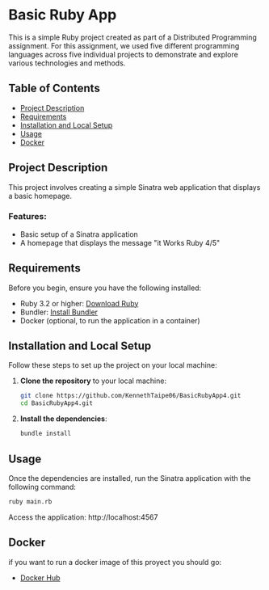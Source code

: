 # Basic Ruby App

This is a simple Ruby project created as part of a Distributed Programming assignment. For this assignment, we used five different programming languages across five individual projects to demonstrate and explore various technologies and methods.

## Table of Contents

- [Project Description](#project-description)
- [Requirements](#requirements)
- [Installation and Local Setup](#installation-and-local-setup)
- [Usage](#usage)
- [Docker](#docker)

## Project Description

This project involves creating a simple Sinatra web application that displays a basic homepage.

### Features:
- Basic setup of a Sinatra application
- A homepage that displays the message "it Works Ruby 4/5"

## Requirements

Before you begin, ensure you have the following installed:

- Ruby 3.2 or higher: [Download Ruby](https://www.ruby-lang.org/en/downloads/)
- Bundler: [Install Bundler](https://bundler.io/)
- Docker (optional, to run the application in a container)

## Installation and Local Setup

Follow these steps to set up the project on your local machine:

1. **Clone the repository** to your local machine:
    ```bash
    git clone https://github.com/KennethTaipe06/BasicRubyApp4.git
    cd BasicRubyApp4.git
    ```

2. **Install the dependencies**:
    ```bash
    bundle install
    ```

## Usage

Once the dependencies are installed, run the Sinatra application with the following command:
```bash
ruby main.rb
```
Access the application: http://localhost:4567
## Docker
if you want to run a docker image of this proyect you should go:
- [Docker Hub](https://hub.docker.com/repository/docker/byvoxel/ruby3/general)

